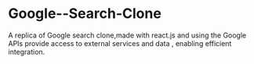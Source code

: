 # Google--Search-Clone
A replica of Google search clone,made with react.js and  using the  Google APIs provide access to external services and data , enabling efficient integration.
